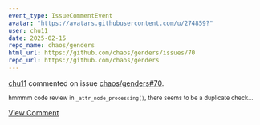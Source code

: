```yaml
---
event_type: IssueCommentEvent
avatar: "https://avatars.githubusercontent.com/u/274859?"
user: chu11
date: 2025-02-15
repo_name: chaos/genders
html_url: https://github.com/chaos/genders/issues/70
repo_url: https://github.com/chaos/genders
---
```


<a href='https://github.com/chu11' target='_blank'>chu11</a> commented on issue <a href='https://github.com/chaos/genders/issues/70' target='_blank'>chaos/genders#70</a>.

<small>hmmmm code review in `_attr_node_processing()`, there seems to be a duplicate check...</small>

<a href='https://github.com/chaos/genders/issues/70' target='_blank'>View Comment</a>